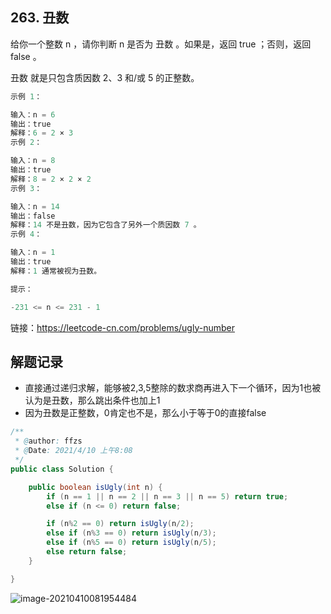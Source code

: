 ## 263. 丑数

给你一个整数 n ，请你判断 n 是否为 丑数 。如果是，返回 true ；否则，返回 false 。

丑数 就是只包含质因数 2、3 和/或 5 的正整数。

```java
示例 1：

输入：n = 6
输出：true
解释：6 = 2 × 3
示例 2：

输入：n = 8
输出：true
解释：8 = 2 × 2 × 2
示例 3：

输入：n = 14
输出：false
解释：14 不是丑数，因为它包含了另外一个质因数 7 。
示例 4：

输入：n = 1
输出：true
解释：1 通常被视为丑数。
```

```java
提示：

-231 <= n <= 231 - 1
```


链接：https://leetcode-cn.com/problems/ugly-number

## 解题记录

+ 直接通过递归求解，能够被2,3,5整除的数求商再进入下一个循环，因为1也被认为是丑数，那么跳出条件也加上1
+ 因为丑数是正整数，0肯定也不是，那么小于等于0的直接false

```java
/**
 * @author: ffzs
 * @Date: 2021/4/10 上午8:08
 */
public class Solution {

    public boolean isUgly(int n) {
        if (n == 1 || n == 2 || n == 3 || n == 5) return true;
        else if (n <= 0) return false;

        if (n%2 == 0) return isUgly(n/2);
        else if (n%3 == 0) return isUgly(n/3);
        else if (n%5 == 0) return isUgly(n/5);
        else return false;
    }

}
```

![image-20210410081954484](https://gitee.com/ffzs/picture_go/raw/master/img/image-20210410081954484.png)